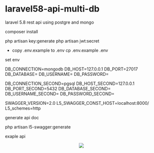# laravel58-api-multi-db
laravel 5.8 rest api using postgre and mongo

composer install

php artisan key:generate
php artisan jwt:secret 

- copy .env.example to .env
  cp .env.example .env

set env

DB_CONNECTION=mongodb
DB_HOST=127.0.0.1
DB_PORT=27017
DB_DATABASE=
DB_USERNAME=
DB_PASSWORD=

DB_CONNECTION_SECOND=pgsql
DB_HOST_SECOND=127.0.0.1
DB_PORT_SECOND=5432
DB_DATABASE_SECOND=
DB_USERNAME_SECOND=
DB_PASSWORD_SECOND=

SWAGGER_VERSION=2.0
L5_SWAGGER_CONST_HOST=localhost:8000/
L5_schemes=http


generate api doc

php artisan  l5-swagger:generate

exaple api
<p align="center"><img src="https://ibb.co/k103S1Y"></p>
